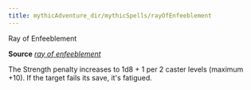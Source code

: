```yaml
---
title: mythicAdventure_dir/mythicSpells/rayOfEnfeeblement
---
```

Ray of Enfeeblement

**Source** [_ray of enfeeblement_](spell_dir/rayOfEnfeeblement#_ray-of-enfeeblement)

The Strength penalty increases to 1d8 + 1 per 2 caster levels (maximum +10). If the target fails its save, it's fatigued.

